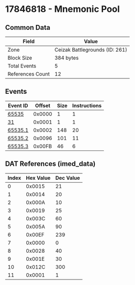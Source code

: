 # 17846818 - Mnemonic Pool

## Common Data

| Field            | Value                          |
|------------------|--------------------------------|
| Zone             | Ceizak Battlegrounds (ID: 261) |
| Block Size       | 384 bytes                      |
| Total Events     | 5                              |
| References Count | 12                             |

## Events

| Event ID                | Offset   |   Size |   Instructions |
|-------------------------|----------|--------|----------------|
| [65535](./65535.md)     | 0x0000   |      1 |              1 |
| [31](./31.md)           | 0x0001   |      1 |              1 |
| [65535.1](./65535.1.md) | 0x0002   |    148 |             20 |
| [65535.2](./65535.2.md) | 0x0096   |    101 |             11 |
| [65535.3](./65535.3.md) | 0x00FB   |     46 |              6 |

## DAT References (imed_data)

|   Index | Hex Value   |   Dec Value |
|---------|-------------|-------------|
|       0 | 0x0015      |          21 |
|       1 | 0x0014      |          20 |
|       2 | 0x000A      |          10 |
|       3 | 0x0019      |          25 |
|       4 | 0x003C      |          60 |
|       5 | 0x005A      |          90 |
|       6 | 0x00EF      |         239 |
|       7 | 0x0000      |           0 |
|       8 | 0x0028      |          40 |
|       9 | 0x001E      |          30 |
|      10 | 0x012C      |         300 |
|      11 | 0x0001      |           1 |
